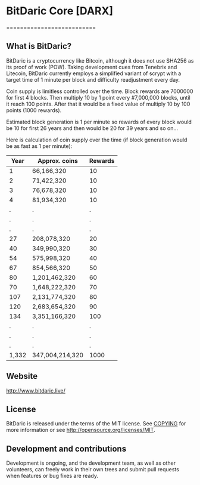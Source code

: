 # BitDaric Core [DARX]
==========================

## What is BitDaric?
BitDaric is a cryptocurrency like Bitcoin, although it does not use SHA256 as its proof of work (POW). Taking development cues from Tenebrix and Litecoin, BitDaric currently employs a simplified variant of scrypt with a target time of 1 minute per block and difficulty readjustment every day.

Coin supply is limitless controlled over the time. Block rewards are 7000000 for first 4 blocks. Then multiply 10 by 1 point every #7,000,000 blocks, until it reach 100 points. After that it would be a fixed value of multiply 10 by 100 points (1000 rewards).

Estimated block generation is 1 per minute so rewards of every block would be 10 for first 26 years and then would be 20 for 39 years and so on...

Here is calculation of coin supply over the time (if block generation would be as fast as 1 per minute):

Year | Approx. coins | Rewards
------|----------|-----------
1 | 66,166,320 | 10
2 | 71,422,320 | 10
3 | 76,678,320 | 10
4 | 81,934,320 | 10
.|.|.
.|.|.
.|.|.
27 |  208,078,320 | 20
40 |  349,990,320 | 30
54 | 575,998,320 | 40
67 | 854,566,320 | 50
80 | 1,201,462,320 | 60
70 | 1,648,222,320 | 70
107 | 2,131,774,320 | 80
120 | 2,683,654,320 | 90
134 | 3,351,166,320 | 100
.|.|.
.|.|.
.|.|.
1,332 | 347,004,214,320 | 1000

## Website
http://www.bitdaric.live/

## License
BitDaric is released under the terms of the MIT license. See [COPYING](COPYING)
for more information or see http://opensource.org/licenses/MIT.

## Development and contributions
Development is ongoing, and the development team, as well as other volunteers, can freely work in their own trees and submit pull requests when features or bug fixes are ready.

